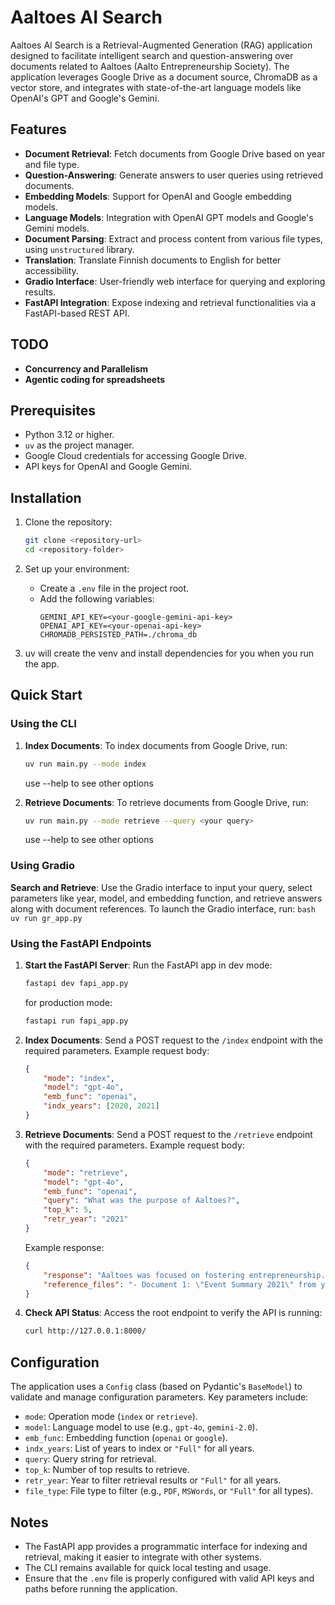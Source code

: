 # Aaltoes AI Search

Aaltoes AI Search is a Retrieval-Augmented Generation (RAG) application designed to facilitate intelligent search and question-answering over documents related to Aaltoes (Aalto Entrepreneurship Society). The application leverages Google Drive as a document source, ChromaDB as a vector store, and integrates with state-of-the-art language models like OpenAI's GPT and Google's Gemini.

## Features

- **Document Retrieval**: Fetch documents from Google Drive based on year and file type.
- **Question-Answering**: Generate answers to user queries using retrieved documents.
- **Embedding Models**: Support for OpenAI and Google embedding models.
- **Language Models**: Integration with OpenAI GPT models and Google's Gemini models.
- **Document Parsing**: Extract and process content from various file types, using `unstructured` library.
- **Translation**: Translate Finnish documents to English for better accessibility.
- **Gradio Interface**: User-friendly web interface for querying and exploring results.
- **FastAPI Integration**: Expose indexing and retrieval functionalities via a FastAPI-based REST API.

## TODO
- **Concurrency and Parallelism**
- **Agentic coding for spreadsheets**

## Prerequisites

- Python 3.12 or higher.
- `uv` as the project manager.
- Google Cloud credentials for accessing Google Drive.
- API keys for OpenAI and Google Gemini.

## Installation

1. Clone the repository:
    ```bash
    git clone <repository-url>
    cd <repository-folder>
    ```

2. Set up your environment:
    - Create a `.env` file in the project root.
    - Add the following variables:
        ```env
        GEMINI_API_KEY=<your-google-gemini-api-key>
        OPENAI_API_KEY=<your-openai-api-key>
        CHROMADB_PERSISTED_PATH=./chroma_db
        ```

3. uv will create the venv and install dependencies for you when you run the app.

## Quick Start

### Using the CLI

1. **Index Documents**:
    To index documents from Google Drive, run:
    ```bash
    uv run main.py --mode index
    ```
    use --help to see other options

2. **Retrieve Documents**:
    To retrieve documents from Google Drive, run:
    ```bash
    uv run main.py --mode retrieve --query <your query>
    ```
    use --help to see other options

### Using Gradio
**Search and Retrieve**:
    Use the Gradio interface to input your query, select parameters like year, model, and embedding function, and retrieve answers along with document references. To launch the Gradio interface, run:
    ```bash
    uv run gr_app.py
    ```

### Using the FastAPI Endpoints

1. **Start the FastAPI Server**:
    Run the FastAPI app in dev mode:
    ```bash
    fastapi dev fapi_app.py
    ```
    for production mode:
    ```bash
    fastapi run fapi_app.py
    ```

2. **Index Documents**:
    Send a POST request to the `/index` endpoint with the required parameters. Example request body:
    ```json
    {
        "mode": "index",
        "model": "gpt-4o",
        "emb_func": "openai",
        "indx_years": [2020, 2021]
    }
    ```

3. **Retrieve Documents**:
    Send a POST request to the `/retrieve` endpoint with the required parameters. Example request body:
    ```json
    {
        "mode": "retrieve",
        "model": "gpt-4o",
        "emb_func": "openai",
        "query": "What was the purpose of Aaltoes?",
        "top_k": 5,
        "retr_year": "2021"
    }
    ```

    Example response:
    ```json
    {
        "response": "Aaltoes was focused on fostering entrepreneurship...",
        "reference_files": "- Document 1: \"Event Summary 2021\" from year 2021\n- Document 2: \"Partnerships 2021\" from year 2021"
    }
    ```

4. **Check API Status**:
    Access the root endpoint to verify the API is running:
    ```bash
    curl http://127.0.0.1:8000/
    ```

## Configuration

The application uses a `Config` class (based on Pydantic's `BaseModel`) to validate and manage configuration parameters. Key parameters include:

- `mode`: Operation mode (`index` or `retrieve`).
- `model`: Language model to use (e.g., `gpt-4o`, `gemini-2.0`).
- `emb_func`: Embedding function (`openai` or `google`).
- `indx_years`: List of years to index or `"Full"` for all years.
- `query`: Query string for retrieval.
- `top_k`: Number of top results to retrieve.
- `retr_year`: Year to filter retrieval results or `"Full"` for all years.
- `file_type`: File type to filter (e.g., `PDF`, `MSWords`, or `"Full"` for all types).

## Notes

- The FastAPI app provides a programmatic interface for indexing and retrieval, making it easier to integrate with other systems.
- The CLI remains available for quick local testing and usage.
- Ensure that the `.env` file is properly configured with valid API keys and paths before running the application.